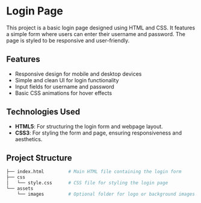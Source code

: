 # Login Page

This project is a basic login page designed using HTML and CSS. It features a simple form where users can enter their username and password. The page is styled to be responsive and user-friendly.

## Features

- Responsive design for mobile and desktop devices
- Simple and clean UI for login functionality
- Input fields for username and password
- Basic CSS animations for hover effects

## Technologies Used

- **HTML5**: For structuring the login form and webpage layout.
- **CSS3**: For styling the form and page, ensuring responsiveness and aesthetics.

## Project Structure

```bash
├── index.html         # Main HTML file containing the login form
├── css
│   └── style.css      # CSS file for styling the login page
└── assets
    └── images         # Optional folder for logo or background images
